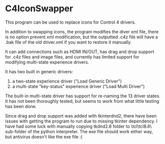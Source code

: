# C4IconSwapper
This program can be used to replace icons for Control 4 drivers.

In addition to swapping icons, the program modifies the diver xml file,
there is no option prevent xml modification,
but the outputted .c4z file will have a .bak file of the old driver.xml if you want to restore it manually.

It can add connections such as HDMI IN/OUT,
has drag and drop support for .c4z files and image files,
and currently has limited support for modifying multi-state experience drivers.

It has two built in generic drivers:
1) a two-state experience driver ("Load Generic Driver")
2) a multi-state "key-status" experience driver ("Load Multi Driver")

The built-in multi-state driver has support for re-naming the 13 driver states.
It has not been thoroughly tested, but seems to work from what little testing has been done.

Since drag and drop support was added with tkinterdnd2,
there have been issues with getting the program to run due to missing tkinter dependency.
I have had some luck with manually copying tkdnd2.8 folder to \tcl\tcl8.6\ sub-folder of the python interpreter.
The exe file should work either way, but antivirus doesn't like the exe file :(
